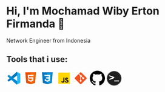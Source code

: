 # Hi, I'm Mochamad Wiby Erton Firmanda 👋

<a>Network Engineer from Indonesia</a>

## Tools that i use:

<div>
<img alt="Visual Studio Code" width="40px" src="./img/vscode.svg" />
<img alt="HTML5" width="40px" src="./img/html5.svg" />
<img alt="CSS3" width="40px" src="./img/css3.svg" />
<img alt="JavaScript" width="40px" src="./img/javascript.svg" />
<img alt="Git" width="40px" src="./img/git.svg" />
<img alt="GitHub" width="40px" src="./img/github.svg" />
<img alt="Terminal" width="40px" src="./img/terminal.png" />
<br>
<br>
</div>
